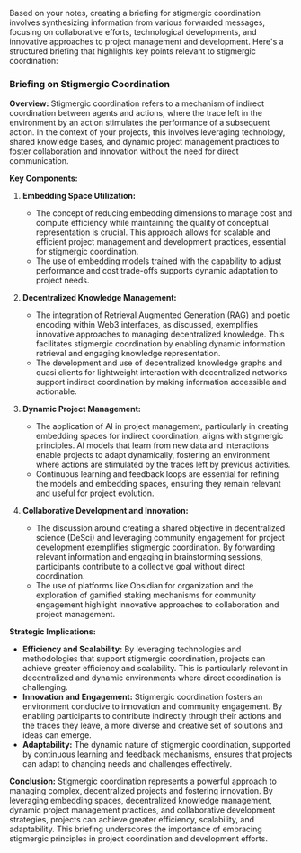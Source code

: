 Based on your notes, creating a briefing for stigmergic coordination involves synthesizing information from various forwarded messages, focusing on collaborative efforts, technological developments, and innovative approaches to project management and development. Here's a structured briefing that highlights key points relevant to stigmergic coordination:

### Briefing on Stigmergic Coordination

**Overview:**
Stigmergic coordination refers to a mechanism of indirect coordination between agents and actions, where the trace left in the environment by an action stimulates the performance of a subsequent action. In the context of your projects, this involves leveraging technology, shared knowledge bases, and dynamic project management practices to foster collaboration and innovation without the need for direct communication.

**Key Components:**

1. **Embedding Space Utilization:**
   - The concept of reducing embedding dimensions to manage cost and compute efficiency while maintaining the quality of conceptual representation is crucial. This approach allows for scalable and efficient project management and development practices, essential for stigmergic coordination.
   - The use of embedding models trained with the capability to adjust performance and cost trade-offs supports dynamic adaptation to project needs.

2. **Decentralized Knowledge Management:**
   - The integration of Retrieval Augmented Generation (RAG) and poetic encoding within Web3 interfaces, as discussed, exemplifies innovative approaches to managing decentralized knowledge. This facilitates stigmergic coordination by enabling dynamic information retrieval and engaging knowledge representation.
   - The development and use of decentralized knowledge graphs and quasi clients for lightweight interaction with decentralized networks support indirect coordination by making information accessible and actionable.

3. **Dynamic Project Management:**
   - The application of AI in project management, particularly in creating embedding spaces for indirect coordination, aligns with stigmergic principles. AI models that learn from new data and interactions enable projects to adapt dynamically, fostering an environment where actions are stimulated by the traces left by previous activities.
   - Continuous learning and feedback loops are essential for refining the models and embedding spaces, ensuring they remain relevant and useful for project evolution.

4. **Collaborative Development and Innovation:**
   - The discussion around creating a shared objective in decentralized science (DeSci) and leveraging community engagement for project development exemplifies stigmergic coordination. By forwarding relevant information and engaging in brainstorming sessions, participants contribute to a collective goal without direct coordination.
   - The use of platforms like Obsidian for organization and the exploration of gamified staking mechanisms for community engagement highlight innovative approaches to collaboration and project management.

**Strategic Implications:**

- **Efficiency and Scalability:** By leveraging technologies and methodologies that support stigmergic coordination, projects can achieve greater efficiency and scalability. This is particularly relevant in decentralized and dynamic environments where direct coordination is challenging.
- **Innovation and Engagement:** Stigmergic coordination fosters an environment conducive to innovation and community engagement. By enabling participants to contribute indirectly through their actions and the traces they leave, a more diverse and creative set of solutions and ideas can emerge.
- **Adaptability:** The dynamic nature of stigmergic coordination, supported by continuous learning and feedback mechanisms, ensures that projects can adapt to changing needs and challenges effectively.

**Conclusion:**
Stigmergic coordination represents a powerful approach to managing complex, decentralized projects and fostering innovation. By leveraging embedding spaces, decentralized knowledge management, dynamic project management practices, and collaborative development strategies, projects can achieve greater efficiency, scalability, and adaptability. This briefing underscores the importance of embracing stigmergic principles in project coordination and development efforts.